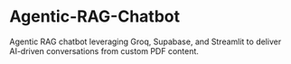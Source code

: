 # Agentic-RAG-Chatbot
Agentic RAG chatbot leveraging Groq, Supabase, and Streamlit to deliver AI-driven conversations from custom PDF content.
